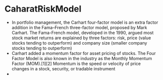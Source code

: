 # CaharatRiskModel

- In portfolio management, the Carhart four-factor model is an extra factor addition in the Fama–French three-factor model, proposed by Mark Carhart. The Fama-French model, developed in the 1990, argued most stock market returns are explained by three factors: risk, price (value stocks tending to outperform) and company size (smaller company stocks tending to outperform)
- Carhart added a momentum factor for asset pricing of stocks. The Four Factor Model is also known in the industry as the Monthly Momentum Factor (MOM).[1][2] Momentum is the speed or velocity of price changes in a stock, security, or tradable instrument
- 
